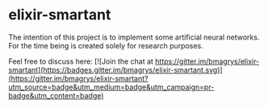 # elixir-smartant

The intention of this project is to implement some artificial neural networks. For the time being is created solely for research purposes.

Feel free to discuss here: [![Join the chat at https://gitter.im/bmagrys/elixir-smartant](https://badges.gitter.im/bmagrys/elixir-smartant.svg)](https://gitter.im/bmagrys/elixir-smartant?utm_source=badge&utm_medium=badge&utm_campaign=pr-badge&utm_content=badge)
